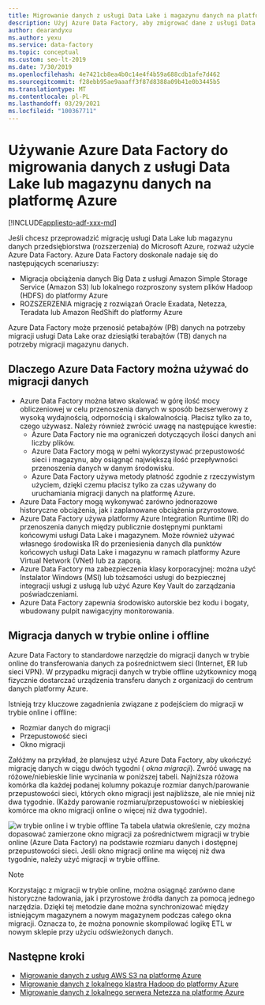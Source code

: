 ```yaml
---
title: Migrowanie danych z usługi Data Lake i magazynu danych na platformę Azure
description: Użyj Azure Data Factory, aby zmigrować dane z usługi Data Lake i magazynu danych na platformę Azure.
author: dearandyxu
ms.author: yexu
ms.service: data-factory
ms.topic: conceptual
ms.custom: seo-lt-2019
ms.date: 7/30/2019
ms.openlocfilehash: 4e7421cb8ea4b0c14e4f4b59a688cdb1afe7d462
ms.sourcegitcommit: f28ebb95ae9aaaff3f87d8388a09b41e0b3445b5
ms.translationtype: MT
ms.contentlocale: pl-PL
ms.lasthandoff: 03/29/2021
ms.locfileid: "100367711"
---
```

# <a name="use-azure-data-factory-to-migrate-data-from-your-data-lake-or-data-warehouse-to-azure"></a>Używanie Azure Data Factory do migrowania danych z usługi Data Lake lub magazynu danych na platformę Azure

[!INCLUDE[appliesto-adf-xxx-md](includes/appliesto-adf-xxx-md.md)]

Jeśli chcesz przeprowadzić migrację usługi Data Lake lub magazynu danych przedsiębiorstwa (rozszerzenia) do Microsoft Azure, rozważ użycie Azure Data Factory. Azure Data Factory doskonale nadaje się do następujących scenariuszy:

- Migracja obciążenia danych Big Data z usługi Amazon Simple Storage Service (Amazon S3) lub lokalnego rozproszony system plików Hadoop (HDFS) do platformy Azure
- ROZSZERZENIA migrację z rozwiązań Oracle Exadata, Netezza, Teradata lub Amazon RedShift do platformy Azure

Azure Data Factory może przenosić petabajtów (PB) danych na potrzeby migracji usługi Data Lake oraz dziesiątki terabajtów (TB) danych na potrzeby migracji magazynu danych.

## <a name="why-azure-data-factory-can-be-used-for-data-migration"></a>Dlaczego Azure Data Factory można używać do migracji danych

- Azure Data Factory można łatwo skalować w górę ilość mocy obliczeniowej w celu przenoszenia danych w sposób bezserwerowy z wysoką wydajnością, odpornością i skalowalnością. Płacisz tylko za to, czego używasz. Należy również zwrócić uwagę na następujące kwestie: 
  - Azure Data Factory nie ma ograniczeń dotyczących ilości danych ani liczby plików.
  - Azure Data Factory mogą w pełni wykorzystywać przepustowość sieci i magazynu, aby osiągnąć największą ilość przepływności przenoszenia danych w danym środowisku.
  - Azure Data Factory używa metody płatność zgodnie z rzeczywistym użyciem, dzięki czemu płacisz tylko za czas używany do uruchamiania migracji danych na platformę Azure.  
- Azure Data Factory mogą wykonywać zarówno jednorazowe historyczne obciążenia, jak i zaplanowane obciążenia przyrostowe.
- Azure Data Factory używa platformy Azure Integration Runtime (IR) do przenoszenia danych między publicznie dostępnymi punktami końcowymi usługi Data Lake i magazynem. Może również używać własnego środowiska IR do przeniesienia danych dla punktów końcowych usługi Data Lake i magazynu w ramach platformy Azure Virtual Network (VNet) lub za zaporą.
- Azure Data Factory ma zabezpieczenia klasy korporacyjnej: można użyć Instalator Windows (MSI) lub tożsamości usługi do bezpiecznej integracji usługi z usługą lub użyć Azure Key Vault do zarządzania poświadczeniami.
- Azure Data Factory zapewnia środowisko autorskie bez kodu i bogaty, wbudowany pulpit nawigacyjny monitorowania.  

## <a name="online-vs-offline-data-migration"></a>Migracja danych w trybie online i offline

Azure Data Factory to standardowe narzędzie do migracji danych w trybie online do transferowania danych za pośrednictwem sieci (Internet, ER lub sieci VPN). W przypadku migracji danych w trybie offline użytkownicy mogą fizycznie dostarczać urządzenia transferu danych z organizacji do centrum danych platformy Azure.  

Istnieją trzy kluczowe zagadnienia związane z podejściem do migracji w trybie online i offline:  

- Rozmiar danych do migracji
- Przepustowość sieci
- Okno migracji

Załóżmy na przykład, że planujesz użyć Azure Data Factory, aby ukończyć migrację danych w ciągu dwóch tygodni ( *okna migracji*). Zwróć uwagę na różowe/niebieskie linie wycinania w poniższej tabeli. Najniższa różowa komórka dla każdej podanej kolumny pokazuje rozmiar danych/parowanie przepustowości sieci, których okno migracji jest najbliższe, ale nie mniej niż dwa tygodnie. (Każdy parowanie rozmiaru/przepustowości w niebieskiej komórce ma okno migracji online o więcej niż dwa tygodnie). 

![w trybie online i w trybie offline ](media/data-migration-guidance-overview/online-offline.png) Ta tabela ułatwia określenie, czy można dopasować zamierzone okno migracji za pośrednictwem migracji w trybie online (Azure Data Factory) na podstawie rozmiaru danych i dostępnej przepustowości sieci. Jeśli okno migracji online ma więcej niż dwa tygodnie, należy użyć migracji w trybie offline.

> [!NOTE]
> Korzystając z migracji w trybie online, można osiągnąć zarówno dane historyczne ładowania, jak i przyrostowe źródła danych za pomocą jednego narzędzia.  Dzięki tej metodzie dane można synchronizować między istniejącym magazynem a nowym magazynem podczas całego okna migracji. Oznacza to, że można ponownie skompilować logikę ETL w nowym sklepie przy użyciu odświeżonych danych.


## <a name="next-steps"></a>Następne kroki

- [Migrowanie danych z usług AWS S3 na platformę Azure](data-migration-guidance-s3-azure-storage.md)
- [Migrowanie danych z lokalnego klastra Hadoop do platformy Azure](data-migration-guidance-hdfs-azure-storage.md)
- [Migrowanie danych z lokalnego serwera Netezza na platformę Azure](data-migration-guidance-netezza-azure-sqldw.md)
